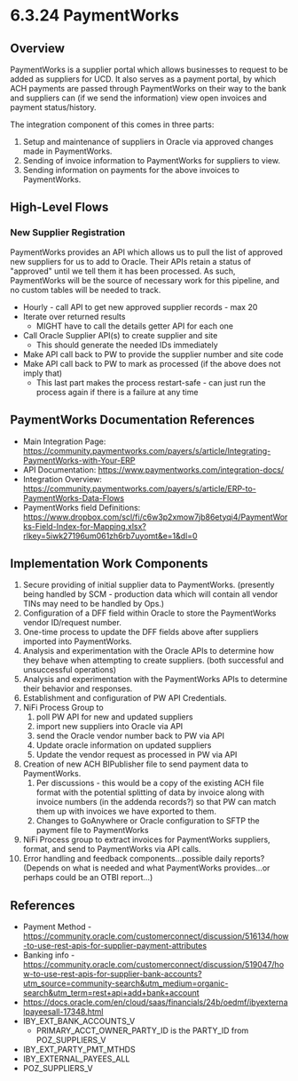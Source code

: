 # 6.3.24 PaymentWorks

## Overview

PaymentWorks is a supplier portal which allows businesses to request to be added as suppliers for UCD.  It also serves as a payment portal, by which ACH payments are passed through PaymentWorks on their way to the bank and suppliers can (if we send the information) view open invoices and payment status/history.

The integration component of this comes in three parts:

1. Setup and maintenance of suppliers in Oracle via approved changes made in PaymentWorks.
2. Sending of invoice information to PaymentWorks for suppliers to view.
3. Sending information on payments for the above invoices to PaymentWorks.

## High-Level Flows

### New Supplier Registration

PaymentWorks provides an API which allows us to pull the list of approved new suppliers for us to add to Oracle.  Their APIs retain a status of "approved" until we tell them it has been processed.  As such, PaymentWorks will be the source of necessary work for this pipeline, and no custom tables will be needed to track.

* Hourly - call API to get new approved supplier records - max 20
* Iterate over returned results
  * MIGHT have to call the details getter API for each one
* Call Oracle Supplier API(s) to create supplier and site
  * This should generate the needed IDs immediately
* Make API call back to PW to provide the supplier number and site code
* Make API call back to PW to mark as processed (if the above does not imply that)
  * This last part makes the process restart-safe - can just run the process again if there is a failure at any time


## PaymentWorks Documentation References

* Main Integration Page: <https://community.paymentworks.com/payers/s/article/Integrating-PaymentWorks-with-Your-ERP>
* API Documentation: <https://www.paymentworks.com/integration-docs/>
* Integration Overview: <https://community.paymentworks.com/payers/s/article/ERP-to-PaymentWorks-Data-Flows>
* PaymentWorks field Definitions: <https://www.dropbox.com/scl/fi/c6w3p2xmow7jb86etyqi4/PaymentWorks-Field-Index-for-Mapping.xlsx?rlkey=5iwk27196um061zh6rb7uyomt&e=1&dl=0>

## Implementation Work Components

1. Secure providing of initial supplier data to PaymentWorks.  (presently being handled by SCM - production data which will contain all vendor TINs may need to be handled by Ops.)
2. Configuration of a DFF field within Oracle to store the PaymentWorks vendor ID/request number.
3. One-time process to update the DFF fields above after suppliers imported into PaymentWorks.
4. Analysis and experimentation with the Oracle APIs to determine how they behave when attempting to create suppliers.  (both successful and unsuccessful operations)
5. Analysis and experimentation with the PaymentWorks APIs to determine their behavior and responses.
6. Establishment and configuration of PW API Credentials.
7. NiFi Process Group to
   1. poll PW API for new and updated suppliers
   2. import new suppliers into Oracle via API
   3. send the Oracle vendor number back to PW via API
   4. Update oracle information on updated suppliers
   5. Update the vendor request as processed in PW via API
8. Creation of new ACH BIPublisher file to send payment data to PaymentWorks.
    1. Per discussions - this would be a copy of the existing ACH file format with the potential splitting of data by invoice along with invoice numbers (in the addenda records?) so that PW can match them up with invoices we have exported to them.
    2. Changes to GoAnywhere or Oracle configuration to SFTP the payment file to PaymentWorks
9. NiFi Process group to extract invoices for PaymentWorks suppliers, format, and send to PaymentWorks via API calls.
10. Error handling and feedback components…possible daily reports?  (Depends on what is needed and what PaymentWorks provides…or perhaps could be an OTBI report…)


## References

* Payment Method - <https://community.oracle.com/customerconnect/discussion/516134/how-to-use-rest-apis-for-supplier-payment-attributes>
* Banking info - <https://community.oracle.com/customerconnect/discussion/519047/how-to-use-rest-apis-for-supplier-bank-accounts?utm_source=community-search&utm_medium=organic-search&utm_term=rest+api+add+bank+account>
* <https://docs.oracle.com/en/cloud/saas/financials/24b/oedmf/ibyexternalpayeesall-17348.html>
* IBY_EXT_BANK_ACCOUNTS_V
  * PRIMARY_ACCT_OWNER_PARTY_ID is the PARTY_ID from POZ_SUPPLIERS_V
* IBY_EXT_PARTY_PMT_MTHDS
* IBY_EXTERNAL_PAYEES_ALL
* POZ_SUPPLIERS_V
